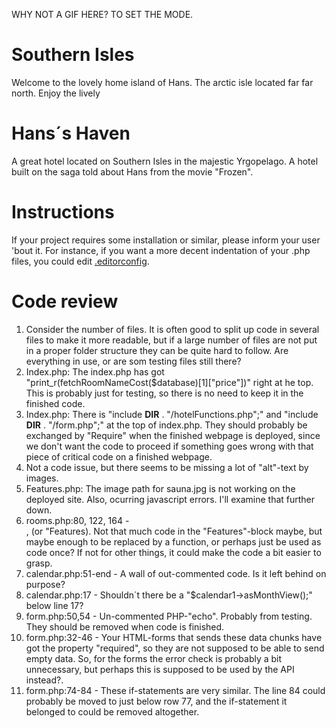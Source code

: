 WHY NOT A GIF HERE? TO SET THE MODE.

# Southern Isles

Welcome to the lovely home island of Hans. The arctic isle located far far north. Enjoy the lively

# Hans´s Haven

A great hotel located on Southern Isles in the majestic Yrgopelago. A hotel built on the saga told about Hans from the movie "Frozen".

# Instructions

If your project requires some installation or similar, please inform your user 'bout it. For instance, if you want a more decent indentation of your .php files, you could edit [.editorconfig]('/.editorconfig').

# Code review

1. Consider the number of files. It is often good to split up code in several files to make it more readable, but if a large number of files are not put in a proper folder structure they can be quite hard to follow. Are everything in use, or are som testing files still there?
2. Index.php: The index.php has got "print_r(fetchRoomNameCost($database)[1]["price"])" right at he top. This is probably just for testing, so there is no need to keep it in the finished code.
3. Index.php: There is "include __DIR__ . "/hotelFunctions.php";" and "include __DIR__ . "/form.php";" at the top of index.php. They should probably be exchanged by "Require" when the finished webpage is deployed, since we don't want the code to proceed if something goes wrong with that piece of critical code on a finished webpage.
4. Not a code issue, but there seems to be missing a lot of "alt"-text by images.
5. Features.php: The image path for sauna.jpg is not working on the deployed site. Also, ocurring javascript errors. I'll examine that further down.
6. rooms.php:80, 122, 164 - <div class="radio-wrapper">, (or "Features). Not that much code in the  "Features"-block maybe, but maybe enough to be replaced by a function, or perhaps just be used as code once? If not for other things, it could make the code a bit easier to grasp.
7. calendar.php:51-end - A wall of out-commented code. Is it left behind on purpose? 
8. calendar.php:17 - Shouldn´t there be a "$calendar1->asMonthView();" below line 17?
9. form.php:50,54 - Un-commented PHP-"echo". Probably from testing. They should be removed when code is finished.
10. form.php:32-46 - Your HTML-forms that sends these data chunks have got the property "required", so they are not supposed to be able to send empty data. So, for the forms the error check is probably a bit unnecessary, but perhaps this is supposed to be used by the API instead?. 
11. form.php:74-84 - These if-statements are very similar. The line 84 could probably be moved to just below row 77, and the if-statement it belonged to could be removed altogether.    

